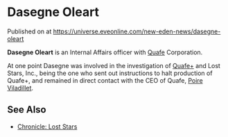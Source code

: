 # Dasegne Oleart
Published on  at https://universe.eveonline.com/new-eden-news/dasegne-oleart

**Dasegne Oleart** is an Internal Affairs officer with [Quafe](ssPYMESgTyz1rl4fTojD6) Corporation.

At one point Dasegne was involved in the investigation of [Quafe+](7LIn9llI0ZBSXDQ1VxZr2g) and Lost Stars, Inc., being the one who sent out instructions to halt production of Quafe+, and remained in direct contact with the CEO of Quafe, [Poire Viladillet](52wFLfE0Yx2IC3aHVMuJxC).

See Also
--------
-   [Chronicle: Lost Stars](4JQDhbxB9nTdAF2cmCWPF8)
